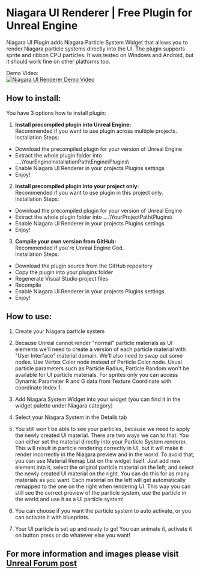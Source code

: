# Niagara UI Renderer | Free Plugin for Unreal Engine

Niagara UI Plugin adds Niagara Particle System Widget that allows you to render Niagara particle systems directly into the UI. The plugin supports sprite and ribbon CPU particles. It was tested on Windows and Android, but it should work fine on other platforms too.

Demo Video:  
[![Niagara UI Renderer Demo Video](http://img.youtube.com/vi/iFa40Sf4QPA/0.jpg)](http://www.youtube.com/watch?v=iFa40Sf4QPA "Niagara UI Renderer Demo")



## How to install:

You have 3 options how to install plugin:

1. **Install precompiled plugin into Unreal Engine:**  
Recommended if you want to use plugin across multiple projects.  
Installation Steps:  
* Download the precompiled plugin for your version of Unreal Engine  
* Extract the whole plugin folder into ..\..\YourEngineInstallationPath\Engine\Plugins\  
* Enable Niagara UI Renderer in your projects Plugins settings  
* Enjoy!

2. **Install precompiled plugin into your project only:**  
Recommended if you want to use plugin in this project only.  
Installation Steps:  
* Download the precompiled plugin for your version of Unreal Engine  
* Extract the whole plugin folder into ..\..\YourProjectPath\Plugins\  
* Enable Niagara UI Renderer in your projects Plugins settings  
* Enjoy!

3. **Compile your own version from GitHub:**  
Recommended if you're Unreal Engine God.  
Installation Steps:  
* Download the plugin source from the GitHub repository  
* Copy the plugin into your plugins folder  
* Regenerate Visual Studio project files  
* Recompile  
* Enable Niagara UI Renderer in your projects Plugins settings  
* Enjoy!



## How to use:  
1. Create your Niagara particle system

2. Because Unreal cannot render "normal" particle materials as UI elements we'll need to create a version of each particle material with "User Interface" material domain. We'll also need to swap out some nodes. Use Vertex Color node instead of Particle Color node. Usual particle parameters such as Particle Radius, Particle Random won't be available for UI particle materials. For sprites only you can access Dynamic Parameter R and G data from Texture Coordinate with coordinate Index 1.

3. Add Niagara System Widget into your widget (you can find it in the widget palette under Niagara category)

4. Select your Niagara System in the Details tab

5. You still won't be able to see your particles, because we need to apply the newly created UI material. There are two ways we can to that: You can either set the material directly into your Particle System renderer. This will result in particle rendering correctly in UI, but it will make it render incorrectly in the Niagara preview and in the world. To avoid that, you can use Material Remap List on the widget itself. Just add new element into it, select the original particle material on the left, and select the newly created UI material on the right. You can do this for as many materials as you want. Each material on the left will get automatically remapped to the one on the right when rendering UI. This way you can still see the correct preview of the particle system, use the particle in the world and use it as a UI particle system!

6. You can choose if you want the particle system to auto activate, or you can activate it with blueprints.

7. Your UI particle is set up and ready to go! You can animate it, activate it on button press or do whatever else you want!



## For more information and images please visit [Unreal Forum post](https://forums.unrealengine.com/t/niagara-ui-renderer-free-plugin-for-ue4/211365)
